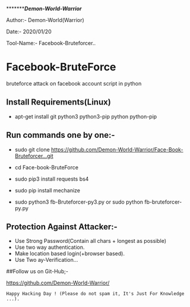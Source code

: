 ****************************Demon-World-Warrior********************* 
   
   Author:-    Demon-World(Warrior)
   
   Date:-      2020/01/20
   
   Tool-Name:- Facebook-Bruteforcer..


# Facebook-BruteForce

bruteforce attack on facebook account script in python


## Install Requirements(Linux)

* apt-get install git python3 python3-pip python python-pip


## Run commands one by one:-

* sudo git clone https://github.com/Demon-World-Warrior/Face-Book-Bruteforcer...git

* cd Face-book-BruteForce
* sudo pip3 install requests bs4
* sudo pip install mechanize
* sudo python3 fb-Bruteforcer-py3.py   or    sudo python fb-bruteforcer-py.py



## Protection Against Attacker:-

* Use Strong Password(Contain all chars + longest as possible)
* Use two way authentication.
* Make location based login(+browser based).
* Use Two ay-Verification...

##Follow us on Git-Hub;-

https://github.com/Demon-World-Warrior/

~~~
Happy Hacking Day ! (Please do not spam it, It's Just For Knowledge ...).
~~~

